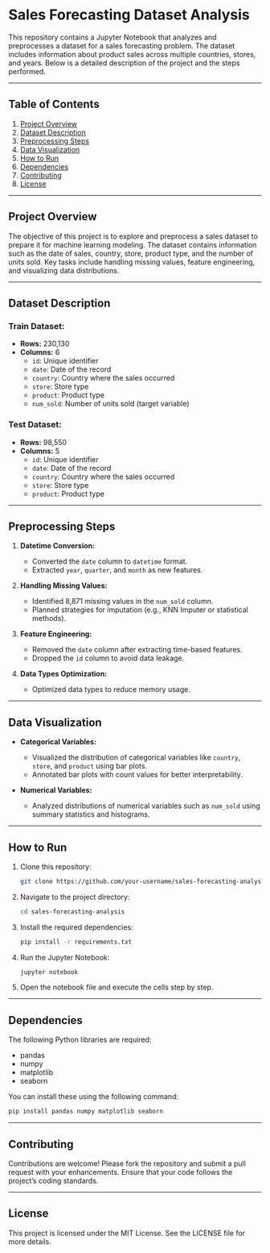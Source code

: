# Sales Forecasting Dataset Analysis

This repository contains a Jupyter Notebook that analyzes and preprocesses a dataset for a sales forecasting problem. The dataset includes information about product sales across multiple countries, stores, and years. Below is a detailed description of the project and the steps performed.

---

## Table of Contents

1. [Project Overview](#project-overview)
2. [Dataset Description](#dataset-description)
3. [Preprocessing Steps](#preprocessing-steps)
4. [Data Visualization](#data-visualization)
5. [How to Run](#how-to-run)
6. [Dependencies](#dependencies)
7. [Contributing](#contributing)
8. [License](#license)

---

## Project Overview

The objective of this project is to explore and preprocess a sales dataset to prepare it for machine learning modeling. The dataset contains information such as the date of sales, country, store, product type, and the number of units sold. Key tasks include handling missing values, feature engineering, and visualizing data distributions.

---

## Dataset Description

### Train Dataset:
- **Rows:** 230,130
- **Columns:** 6
  - `id`: Unique identifier
  - `date`: Date of the record
  - `country`: Country where the sales occurred
  - `store`: Store type
  - `product`: Product type
  - `num_sold`: Number of units sold (target variable)

### Test Dataset:
- **Rows:** 98,550
- **Columns:** 5
  - `id`: Unique identifier
  - `date`: Date of the record
  - `country`: Country where the sales occurred
  - `store`: Store type
  - `product`: Product type

---

## Preprocessing Steps

1. **Datetime Conversion:**
   - Converted the `date` column to `datetime` format.
   - Extracted `year`, `quarter`, and `month` as new features.

2. **Handling Missing Values:**
   - Identified 8,871 missing values in the `num_sold` column.
   - Planned strategies for imputation (e.g., KNN Imputer or statistical methods).

3. **Feature Engineering:**
   - Removed the `date` column after extracting time-based features.
   - Dropped the `id` column to avoid data leakage.

4. **Data Types Optimization:**
   - Optimized data types to reduce memory usage.

---

## Data Visualization

- **Categorical Variables:**
  - Visualized the distribution of categorical variables like `country`, `store`, and `product` using bar plots.
  - Annotated bar plots with count values for better interpretability.

- **Numerical Variables:**
  - Analyzed distributions of numerical variables such as `num_sold` using summary statistics and histograms.

---

## How to Run

1. Clone this repository:
   ```bash
   git clone https://github.com/your-username/sales-forecasting-analysis.git
   ```
2. Navigate to the project directory:
   ```bash
   cd sales-forecasting-analysis
   ```
3. Install the required dependencies:
   ```bash
   pip install -r requirements.txt
   ```
4. Run the Jupyter Notebook:
   ```bash
   jupyter notebook
   ```
5. Open the notebook file and execute the cells step by step.

---

## Dependencies

The following Python libraries are required:

- pandas
- numpy
- matplotlib
- seaborn

You can install these using the following command:
```bash
pip install pandas numpy matplotlib seaborn
```

---

## Contributing

Contributions are welcome! Please fork the repository and submit a pull request with your enhancements. Ensure that your code follows the project’s coding standards.

---

## License

This project is licensed under the MIT License. See the LICENSE file for more details.

